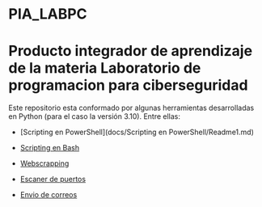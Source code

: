 # PIA_LABPC
# Producto integrador de aprendizaje de la materia Laboratorio de programacion para ciberseguridad
Este repositorio esta conformado por algunas herramientas desarrolladas en Python (para el caso la versión 3.10). Entre ellas:

- [Scripting en PowerShell](docs/Scripting en PowerShell/Readme1.md)
* [Scripting en Bash]()
+ [Webscrapping]()
- [Escaner de puertos]()
* [Envio de correos]()

